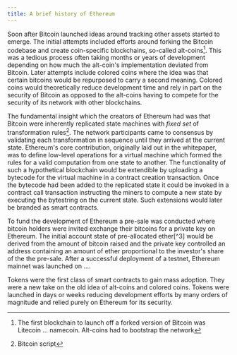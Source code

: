 ```yaml
---
title: A brief history of Ethereum
---
```


Soon after Bitcoin launched ideas around tracking other assets started to emerge. The initial attempts included efforts around forking the Bitcoin codebase and create coin-specific blockchains, so-called alt-coins[^1]. This was a tedious process often taking months or years of development depending on how much the alt-coin's implementation deviated from Bitcoin. Later attempts include colored coins where the idea was that certain bitcoins would be repurposed to carry a second meaning. Colored coins would theoretically reduce development time and rely in part on the security of Bitcoin as opposed to the alt-coins having to compete for the security of its network with other blockchains.

The fundamental insight which the creators of Ethereum had was that Bitcoin were inherently replicated state machines with *fixed set* of transformation rules[^2]. The network participants came to consensus by validating each transformation in sequence until they arrived at the current state. Ethereum's core contribution, originally laid out in the whitepaper, was to define low-level operations for a virtual machine which formed the rules for a valid computation from one state to another. The functionality of such a hypothetical blockchain would be extendible by uploading a bytecode for the virtual machine in a contract creation transaction. Once the bytecode had been added to the replicated state it could be invoked in a contract call transaction instructing the miners to compute a new state by executing the bytestring on the current state. Such extensions would later be branded as smart contracts.

To fund the development of Ethereum a pre-sale was conducted where bitcoin holders were invited exchange their bitcoins for a private key on Ethereum. The initial account state of pre-allocated ether[^3] would be derived from the amount of bitcoin raised and the private key controlled an address containing an amount of ether proportional to the investor's share of the the pre-sale. After a successful deployment of a testnet, Ethereum mainnet was launched on ....

Tokens were the first class of smart contracts to gain mass adoption. They were a new take on the old idea of alt-coins and colored coins. Tokens were launched in days or weeks reducing development efforts by many orders of magnitude and relied purely on Ethereum for its security. 

[^1]: The first blockchain to launch off a forked version of Bitcoin was Litecoin ... namecoin. Alt-coins had to bootstrap the network
[^2]: Bitcoin script
